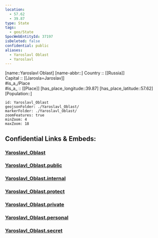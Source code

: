 ```yaml
---
location:
  - 57.62
  - 39.87
type: State
tags:
  - geo/State
SpocWebEntityId: 37197
isDeleted: false
confidential: public
aliases:
  - Yaroslavl Oblast
  - Yaroslavl 
---
```

[name::Yaroslavl Oblast] 
[name-abbr::] 
Country :: [[Russia]]  
Capital :: [[Jarosla=Jaroslav]]  
#is_a_/Place  
#is_a_ :: [[Place]] 
[has_place_longitude::39.87] 
[has_place_latitude::57.62] 
[Population::] 



```leaflet
id: Yaroslavl_Oblast
geojsonFolder: ./Yaroslavl_Oblast/
markerFolder: ./Yaroslavl_Oblast/
zoomFeatures: true 
minZoom: 4 
maxZoom: 18
```


## Confidential Links & Embeds: 

### [Yaroslavl_Oblast](/_Standards/Earth/Continent/Europe/Europe~East/Russia/Russia~Central/Yaroslavl_Oblast.md) 

### [Yaroslavl_Oblast.public](/_public/Earth/Continent/Europe/Europe~East/Russia/Russia~Central/Yaroslavl_Oblast.public.md) 

### [Yaroslavl_Oblast.internal](/_internal/Earth/Continent/Europe/Europe~East/Russia/Russia~Central/Yaroslavl_Oblast.internal.md) 

### [Yaroslavl_Oblast.protect](/_protect/Earth/Continent/Europe/Europe~East/Russia/Russia~Central/Yaroslavl_Oblast.protect.md) 

### [Yaroslavl_Oblast.private](/_private/Earth/Continent/Europe/Europe~East/Russia/Russia~Central/Yaroslavl_Oblast.private.md) 

### [Yaroslavl_Oblast.personal](/_personal/Earth/Continent/Europe/Europe~East/Russia/Russia~Central/Yaroslavl_Oblast.personal.md) 

### [Yaroslavl_Oblast.secret](/_secret/Earth/Continent/Europe/Europe~East/Russia/Russia~Central/Yaroslavl_Oblast.secret.md)

